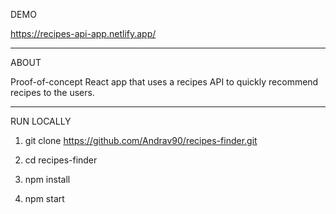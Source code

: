 DEMO

https://recipes-api-app.netlify.app/

---

ABOUT

Proof-of-concept React app that uses a recipes API to quickly recommend recipes to the users.

---

RUN LOCALLY

1. git clone https://github.com/Andrav90/recipes-finder.git

2. cd recipes-finder

3. npm install

4. npm start
